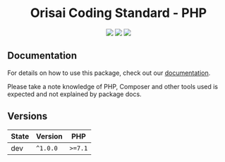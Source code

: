 <h1 align="center">Orisai Coding Standard - PHP</h1>

<p align=center>
  <a href="https://packagist.org/packages/orisai/coding-standard"><img src="https://badgen.net/packagist/dt/orisai/coding-standard?cache=3600"></a>
  <a href="https://packagist.org/packages/orisai/coding-standard"><img src="https://badgen.net/packagist/v/orisai/coding-standard?cache=3600"></a>
  <a href="https://choosealicense.com/licenses/mpl-2.0/"><img src="https://badgen.net/badge/license/MPL-2.0/blue?cache=3600"></a>
<p>

## Documentation

For details on how to use this package, check out our [documentation](docs/README.md).

Please take a note knowledge of PHP, Composer and other tools used is expected and not explained by package docs.

## Versions

| State  | Version      | PHP     |
|--------|--------------|---------|
| dev    | `^1.0.0`     | `>=7.1` |
